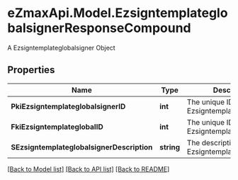 # eZmaxApi.Model.EzsigntemplateglobalsignerResponseCompound
A Ezsigntemplateglobalsigner Object

## Properties

Name | Type | Description | Notes
------------ | ------------- | ------------- | -------------
**PkiEzsigntemplateglobalsignerID** | **int** | The unique ID of the Ezsigntemplateglobalsigner | 
**FkiEzsigntemplateglobalID** | **int** | The unique ID of the Ezsigntemplateglobal | 
**SEzsigntemplateglobalsignerDescription** | **string** | The description of the Ezsigntemplateglobalsigner | 

[[Back to Model list]](../README.md#documentation-for-models) [[Back to API list]](../README.md#documentation-for-api-endpoints) [[Back to README]](../README.md)

